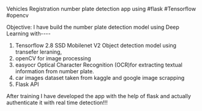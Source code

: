 Vehicles Registration number plate detection app using #flask #Tensorflow #opencv

Objective:
I have build the number plate detection model using Deep Learning with----
1. Tensorflow 2.8 SSD Mobilenet V2 Object detection model using transefer leraning, 
2. openCV for image processing 
3. easyocr Optical Character Recognition (OCR)for extracting textual information from number plate.
4. car images dataset taken from kaggle and google image scrapping
5. Flask API
 
After training I have developed the app with the help of flask and actually authenticate it with real time detection!!!
